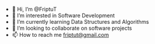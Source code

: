- 👋 Hi, I’m @FriptuT
- 👀 I’m interested in Software Development
- 🌱 I’m currently learning Data Structures and Algorithms
- 💞️ I’m looking to collaborate on software projects
- 📫 How to reach me friptut@gmail.com

<!---
FriptuT/FriptuT is a ✨ special ✨ repository because its `README.md` (this file) appears on your GitHub profile.
You can click the Preview link to take a look at your changes.
--->
